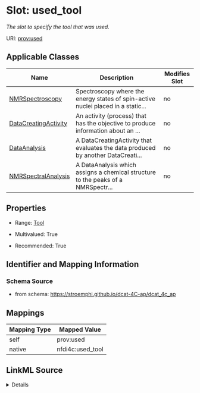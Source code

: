 

# Slot: used_tool


_The slot to specify the tool that was used._





URI: [prov:used](http://www.w3.org/ns/prov#used)



<!-- no inheritance hierarchy -->





## Applicable Classes

| Name | Description | Modifies Slot |
| --- | --- | --- |
| [NMRSpectroscopy](NMRSpectroscopy.md) | Spectroscopy where the energy states of spin-active nuclei placed in a static... |  no  |
| [DataCreatingActivity](DataCreatingActivity.md) | An activity (process) that has the objective to produce information about an ... |  no  |
| [DataAnalysis](DataAnalysis.md) | A DataCreatingActivity that evaluates the data produced by another DataCreati... |  no  |
| [NMRSpectralAnalysis](NMRSpectralAnalysis.md) | A DataAnalysis which assigns a chemical structure to the peaks of a NMRSpectr... |  no  |







## Properties

* Range: [Tool](Tool.md)

* Multivalued: True

* Recommended: True





## Identifier and Mapping Information







### Schema Source


* from schema: https://stroemphi.github.io/dcat-4C-ap/dcat_4c_ap




## Mappings

| Mapping Type | Mapped Value |
| ---  | ---  |
| self | prov:used |
| native | nfdi4c:used_tool |




## LinkML Source

<details>
```yaml
name: used_tool
description: The slot to specify the tool that was used.
from_schema: https://stroemphi.github.io/dcat-4C-ap/dcat_4c_ap
rank: 1000
slot_uri: prov:used
alias: used_tool
domain_of:
- DataCreatingActivity
range: Tool
recommended: true
multivalued: true
inlined: true
inlined_as_list: true

```
</details>